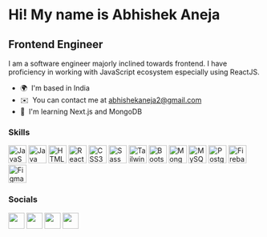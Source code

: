 Hi! My name is Abhishek Aneja
======================================================================================================================================

Frontend Engineer
-------------

I am a software engineer majorly inclined towards frontend. I have proficiency in working with JavaScript ecosystem especially using ReactJS.

* 🌍  I'm based in India
* ✉️  You can contact me at [abhishekaneja2@gmail.com](mailto:abhishekaneja2@gmail.com)
* 🧠  I'm learning Next.js and MongoDB

### Skills


<p align="left">
<a href="https://developer.mozilla.org/en-US/docs/Web/JavaScript" target="_blank" rel="noreferrer"><img src="https://img.icons8.com/color/48/null/javascript--v1.png" width="36" height="36" alt="JavaScript" /></a>
<a href="https://www.oracle.com/java/" target="_blank" rel="noreferrer"><img src="https://img.icons8.com/color/48/null/java-coffee-cup-logo--v1.png" width="36" height="36" alt="Java" /></a>
<a href="https://developer.mozilla.org/en-US/docs/Glossary/HTML5" target="_blank" rel="noreferrer"><img src="https://img.icons8.com/external-tal-revivo-shadow-tal-revivo/24/null/external-html-5-is-a-software-solution-stack-that-defines-the-properties-and-behaviors-of-web-page-logo-shadow-tal-revivo.png" width="36" height="36" alt="HTML5" /></a>
<a href="https://reactjs.org/" target="_blank" rel="noreferrer"><img  src="https://img.icons8.com/office/40/null/react.png" width="36" height="36" alt="React" /></a>
<a href="https://www.w3.org/TR/CSS/#css" target="_blank" rel="noreferrer"><img src="https://img.icons8.com/color/48/null/css3.png" width="36" height="36" alt="CSS3" /></a>
<a href="https://sass-lang.com/" target="_blank" rel="noreferrer"><img src="https://img.icons8.com/color/48/null/sass.png" width="36" height="36" alt="Sass" /></a>
<a href="https://tailwindcss.com/" target="_blank" rel="noreferrer"><img src="https://img.icons8.com/color/48/null/tailwindcss.png" width="36" height="36" alt="TailwindCSS" /></a>
<a href="https://getbootstrap.com/" target="_blank" rel="noreferrer"><img src="https://img.icons8.com/color/48/null/bootstrap.png" width="36" height="36" alt="Bootstrap" /></a>
<a href="https://www.mongodb.com/" target="_blank" rel="noreferrer"><img src="https://img.icons8.com/color/48/null/mongodb.png" width="36" height="36" alt="MongoDB" /></a>
<a href="https://www.mysql.com/" target="_blank" rel="noreferrer"><img src="https://img.icons8.com/color/48/null/mysql-logo.png" width="36" height="36" alt="MySQL" /></a>
<a href="https://www.postgresql.org/" target="_blank" rel="noreferrer"><img src="https://img.icons8.com/color/48/null/postgreesql.png" width="36" height="36" alt="PostgreSQL" /></a>
<a href="https://firebase.google.com/" target="_blank" rel="noreferrer"><img src="https://img.icons8.com/color/48/null/firebase.png" width="36" height="36" alt="Firebase" /></a>
<a href="https://www.figma.com/" target="_blank" rel="noreferrer"><img src="https://img.icons8.com/color/48/null/figma--v1.png" width="36" height="36" alt="Figma" /></a>
</p>


### Socials

<p align="left"> <a href="https://discord.com/users/aneja_abhishek" target="_blank" rel="noreferrer"><img src="https://img.icons8.com/color/48/null/discord-logo.png" width="32" height="32" /></a> <a href="https://abhishek-aneja.hashnode.dev/.hashnode.dev" target="_blank" rel="noreferrer"><img src="https://img.icons8.com/color/48/null/hashnode.png" width="32" height="32" /></a> <a href="https://www.linkedin.com/in/abhishek-aneja-8608a81b7/" target="_blank" rel="noreferrer"><img src="https://img.icons8.com/fluency/48/null/linkedin-2.png" width="32" height="32" /></a> <a href="https://www.twitter.com/abhishek__aneja" target="_blank" rel="noreferrer"><img src="https://img.icons8.com/fluency/48/null/twitter.png" width="32" height="32" /></a></p>
